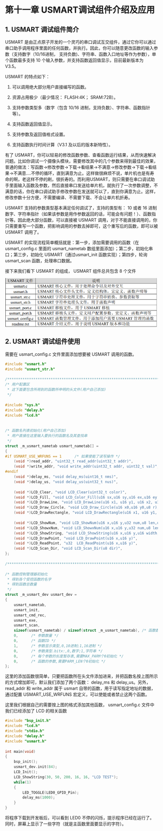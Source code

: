 # 第十一章 USMART调试组件介绍及应用

## 1. USMART 调试组件简介

USMART 是由正点原子开发的一个灵巧的串口调试互交组件，通过它你可以通过串口助手调用程序里面的任何函数，并执行。因此，你可以随意更改函数的输入参数（支持数字（10/16进制， 支持负数)、字符串、函数入口地址等作为参数），单个函数最多支持 10 个输入参数，并支持函数返回值显示，目前最新版本为 V3.5。

USMART 的特点如下：

1. 可以调用绝大部分用户直接编写的函数。

2. 资源占用极少（最少情况： FLASH:4K； SRAM:72B）。

3. 支持参数类型多（数字（包含 10/16 进制，支持负数）、字符串、函数指针等）。

4. 支持函数返回值显示。

5. 支持参数及返回值格式设置。

6. 支持函数执行时间计算（V3.1 及以后的版本新特性）。

有了 USMART，你可以轻易的修改函数参数、查看函数运行结果，从而快速解决问题。比如你调试一个摄像头模块，需要修改其中的几个参数来得到最佳的效果，普通的做法：写函数→修改参数→下载→看结果→不满意→修改参数→下载→看结果→不满意….不停的循环，直到满意为止。这样做很麻烦不说，单片机也是有寿命的啊，老这样不停的刷，很折寿的。而利用USMART，则只需要在串口调试助手里面输入函数及参数，然后直接串口发送给单片机，就执行了一次参数调整，不满意的话，你在串口调试助手修改参数在发送就可以了，直到你满意为止。这样，修改参数十分方便，不需要编译、不需要下载、不会让单片机折寿。

USMART 支持的参数类型基本满足任何调试了，支持的类型有： 10 或者 16 进制数字、字符串指针（如果该参数是用作参数返回的话，可能会有问题！）、函数指针等。因此绝大部分函数，可以直接被 USMART 调用，对于不能直接调用的，你只需要重写一个函数，把影响调用的参数去掉即可，这个重写后的函数，即可以被 USMART 调用了。

USMART 的实现流程简单概括就是：第一步，添加需要调用的函数（在 usmart_config.c 里面的 usmart_nametab 数组里面添加）；第二步，初始化串口；第三步，初始化 USMART（通过usmart_init 函数实现）；第四步，轮询 usmart_scan 函数，处理串口数据。

接下来我们看下 USMART 的组成， USMART 组件总共包含 8 个文件

![屏幕截图 2025-07-31 162057.png](https://raw.githubusercontent.com/hazy1k/My-drawing-bed/main/2025/07/31-16-21-11-屏幕截图%202025-07-31%20162057.png)

## 2. USMART 调试组件使用

需要在 usmart_config.c 文件里面添加想要被 USMART 调用的函数。

```c
#include "usmart.h"
#include "usmart_str.h"

/******************************************************************************************/
/* 用户配置区
 * 这下面要包含所用到的函数所申明的头文件(用户自己添加)
 */

#include "sys.h"
#include "delay.h"
#include "lcd.h"


/* 函数名列表初始化(用户自己添加)
 * 用户直接在这里输入要执行的函数名及其查找串
 */
struct _m_usmart_nametab usmart_nametab[] =
{
#if USMART_USE_WRFUNS == 1      /* 如果使能了读写操作 */
    (void *)read_addr, "uint32_t read_addr(uint32_t addr)",
    (void *)write_addr, "void write_addr(uint32_t addr, uint32_t val)",
#endif
    (void *)delay_ms, "void delay_ms(uint16_t nms)",
    (void *)delay_us, "void delay_us(uint32_t nus)",
        
    (void *)LCD_Clear, "void LCD_Clear(uint32_t color)",
    (void *)LCD_Fill, "void LCD_Color_Fill(u16 sx,u16 sy,u16 ex,u16 ey,u16 *color)",
    (void *)LCD_DrawLine, "void LCD_DrawLine(u16 x1, u16 y1, u16 x2, u16 y2)",
    (void *)LCD_Draw_Circle, "void LCD_Draw_Circle(u16 x0,u16 y0,u8 r); ",
    (void *)LCD_DrawRectangle, "void LCD_DrawRectangle(u16 x1, u16 y1, u16 x2, u16 y2)",
        
    (void *)LCD_ShowNum, "void LCD_ShowNum(u16 x,u16 y,u32 num,u8 len,u8 size)",
    (void *)LCD_ShowxNum, "void LCD_ShowxNum(u16 x,u16 y,u32 num,u8 len,u8 size,u8 mode)",
    (void *)LCD_ShowString, "void LCD_ShowString(u16 x,u16 y,u16 width,u16 height,u8 size,u8 *p)",
    (void *)LCD_DrawPoint, "void LCD_DrawPoint(u16 x,u16 y)",
    (void *)LCD_ReadPoint, "u32  LCD_ReadPoint(u16 x,u16 y)",
    (void *)LCD_Scan_Dir, "void LCD_Scan_Dir(u8 dir)",
};

/******************************************************************************************/

/* 函数控制管理器初始化
 * 得到各个受控函数的名字
 * 得到函数总数量
 */
struct _m_usmart_dev usmart_dev =
{
    usmart_nametab,
    usmart_init,
    usmart_cmd_rec,
    usmart_exe,
    usmart_scan,
    sizeof(usmart_nametab) / sizeof(struct _m_usmart_nametab), /* 函数数量 */
    0,      /* 参数数量 */
    0,      /* 函数ID */
    1,      /* 参数显示类型,0,10进制;1,16进制 */
    0,      /* 参数类型.bitx:,0,数字;1,字符串 */
    0,      /* 每个参数的长度暂存表,需要MAX_PARM个0初始化 */
    0,      /* 函数的参数,需要PARM_LEN个0初始化 */
};

```

这里的添加函数很简单，只要把函数所在头文件添加进来，并把函数名按上图所示的方式增加即可，默认我们添加了两个函数： delay_ms 和 delay_us。另外， read_addr 和 write_addr 属于 usmart 自带的函数，用于读写指定地址的数据，通过配置 USMART_USE_WRFUNS 宏定义，可以使能或者禁止这两个函数。

这里我们根据自己的需要按上图的格式添加其他函数， usmart_config.c 文件中我们已经添加了 LCD 的相关函数

```c
#include "bsp_init.h" 
#include "lcd.h"      
#include "stdio.h"    
#include "delay.h"    
#include "usmart.h"

int main(void)
{
	bsp_init();
	usmart_dev.init(84); 
	LCD_Init();
	LCD_ShowString(30, 50, 200, 16, 16, "LCD TEST");
	while(1)
	{
		LED_TOGGLE(LED0_GPIO_Pin);
		delay_ms(1000);
	}
}

```

将程序下载到开发板后，可以看到 LED0 不停的闪烁，提示程序已经在运行了。 同时，屏幕上显示了一些字符（就是主函数里面要显示的字符）。


